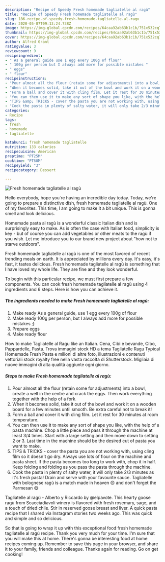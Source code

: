 ```yaml
---
description: "Recipe of Speedy Fresh homemade tagliatelle al ragù"
title: "Recipe of Speedy Fresh homemade tagliatelle al ragù"
slug: 186-recipe-of-speedy-fresh-homemade-tagliatelle-al-ragu
date: 2020-05-07T09:13:24.738Z
image: https://img-global.cpcdn.com/recipes/64caa92ab63b1c1b/751x532cq70/fresh-homemade-tagliatelle-al-ragu-recipe-main-photo.jpg
thumbnail: https://img-global.cpcdn.com/recipes/64caa92ab63b1c1b/751x532cq70/fresh-homemade-tagliatelle-al-ragu-recipe-main-photo.jpg
cover: https://img-global.cpcdn.com/recipes/64caa92ab63b1c1b/751x532cq70/fresh-homemade-tagliatelle-al-ragu-recipe-main-photo.jpg
author: Alfred Grant
ratingvalue: 3
reviewcount: 9
recipeingredient:
- " As a general guide use 1 egg every 100g of flour"
- " 100g per person but I always add more for possible mistakes "
- " eggs"
- " flour"
recipeinstructions:
- "Pour almost all the flour (retain some for adjustments) into a bowl, create a well in the centre and crack the eggs. Then work everything together with the help of a fork."
- "When it becomes solid, take it out of the bowl and work it on a wooden board for a few minutes until smooth. Be extra careful not to break it!"
- "Form a ball and cover it with cling film. Let it rest for 30 minutes at room temperature."
- "You can then use it to make any sort of shape you like, with the help of a pasta machine. Chop a little piece and pass it through the machine at least 3/4 times. Start with a large setting and then move down to setting 2 or 3. Last time in the machine should be the desired cut of pasta you want to make."
- "TIPS &amp; TRICKS - cover the pasta you are not working with, using cling film so it doesn&#39;t go dry. Always use lots of flour on the machine and pasta sheet. If the pasta becomes too long to work with, chop it in half. Keep folding and folding as you pass the pasta through the machine."
- "Cook the pasta in plenty of salty water, it will only take 2/3 minutes as it&#39;s fresh pasta! Drain and serve with your favourite sauce. Tagliatelle with bolognese ragù is a match made in heaven 😍 and don&#39;t forget the Parmesan 😋"
categories:
- Recipe
tags:
- fresh
- homemade
- tagliatelle

katakunci: fresh homemade tagliatelle 
nutrition: 133 calories
recipecuisine: American
preptime: "PT25M"
cooktime: "PT60M"
recipeyield: "3"
recipecategory: Dessert

---
```



![Fresh homemade tagliatelle al ragù](https://img-global.cpcdn.com/recipes/64caa92ab63b1c1b/751x532cq70/fresh-homemade-tagliatelle-al-ragu-recipe-main-photo.jpg)

Hello everybody, hope you're having an incredible day today. Today, we're going to prepare a distinctive dish, fresh homemade tagliatelle al ragù. One of my favorites. This time, I am going to make it a bit unique. This is gonna smell and look delicious.

Homemade pasta al ragù is a wonderful classic Italian dish and is surprisingly easy to make. As is often the case with Italian food, simplicity is key - but of course you can add vegetables or other meats to the ragù if you wish. Let me introduce you to our brand new project about &#34;how not to starve outdoors&#34;.

Fresh homemade tagliatelle al ragù is one of the most favored of recent trending meals on earth. It is appreciated by millions every day. It's easy, it's fast, it tastes delicious. Fresh homemade tagliatelle al ragù is something that I have loved my whole life. They are fine and they look wonderful.


To begin with this particular recipe, we must first prepare a few components. You can cook fresh homemade tagliatelle al ragù using 4 ingredients and 6 steps. Here is how you can achieve it.

<!--inarticleads1-->

##### The ingredients needed to make Fresh homemade tagliatelle al ragù:

1. Make ready  As a general guide, use 1 egg every 100g of flour
1. Make ready  100g per person, but I always add more for possible mistakes ;)
1. Prepare  eggs
1. Make ready  flour


How to make Tagliatelle al Ragu like an Italian. Cena, Cibi e bevande, Cibo, Pappardelle, Pasta. Trova immagini stock HD a tema Tagliatelle Ragu Typical Homemade Fresh Pasta e milioni di altre foto, illustrazioni e contenuti vettoriali stock royalty free nella vasta raccolta di Shutterstock. Migliaia di nuove immagini di alta qualità aggiunte ogni giorno. 

<!--inarticleads2-->

##### Steps to make Fresh homemade tagliatelle al ragù:

1. Pour almost all the flour (retain some for adjustments) into a bowl, create a well in the centre and crack the eggs. Then work everything together with the help of a fork.
1. When it becomes solid, take it out of the bowl and work it on a wooden board for a few minutes until smooth. Be extra careful not to break it!
1. Form a ball and cover it with cling film. Let it rest for 30 minutes at room temperature.
1. You can then use it to make any sort of shape you like, with the help of a pasta machine. Chop a little piece and pass it through the machine at least 3/4 times. Start with a large setting and then move down to setting 2 or 3. Last time in the machine should be the desired cut of pasta you want to make.
1. TIPS &amp; TRICKS - cover the pasta you are not working with, using cling film so it doesn&#39;t go dry. Always use lots of flour on the machine and pasta sheet. If the pasta becomes too long to work with, chop it in half. Keep folding and folding as you pass the pasta through the machine.
1. Cook the pasta in plenty of salty water, it will only take 2/3 minutes as it&#39;s fresh pasta! Drain and serve with your favourite sauce. Tagliatelle with bolognese ragù is a match made in heaven 😍 and don&#39;t forget the Parmesan 😋


Tagliatelle al ragù - Alberto y Riccardo by @elpavote. This hearty goose ragù from Scacciadiavoli winery is flavored with fresh rosemary, sage, and a touch of dried chile. Stir in reserved goose breast and liver. A quick pasta recipe that I shared via Instagram stories two weeks ago. This was quick and simple and so delicious. 

So that is going to wrap it up with this exceptional food fresh homemade tagliatelle al ragù recipe. Thank you very much for your time. I'm sure that you will make this at home. There's gonna be interesting food at home recipes coming up. Remember to save this page in your browser, and share it to your family, friends and colleague. Thanks again for reading. Go on get cooking!
